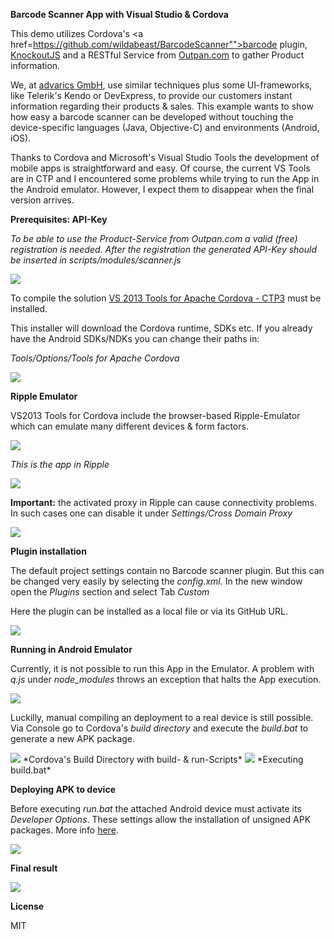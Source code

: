 ﻿**Barcode Scanner App with Visual Studio & Cordova**

This demo utilizes Cordova's <a href=https://github.com/wildabeast/BarcodeScanner"">barcode plugin</a>, <a href="http://knockoutjs.com/" target="_blank">KnockoutJS</a> and a RESTful Service from <a href="http://www.outpan.com" target="_blank">Outpan.com</a> to gather Product information.

We, at <a href="http://www.advarics.net" target="_blank">advarics GmbH</a>, use similar techniques plus some UI-frameworks, like Telerik's Kendo or DevExpress, to provide our customers instant information regarding their products & sales. 
This example wants to show how easy a barcode scanner can be developed without touching the device-specific languages (Java, Objective-C) and environments (Android, iOS). 

Thanks to Cordova and Microsoft's Visual Studio Tools the development of mobile apps is straightforward and easy. Of course, the current VS Tools are in CTP and I encountered some problems while trying to run the App in the Android emulator. However, I expect them to disappear when
the final version arrives.



**Prerequisites: API-Key**

*To be able to use the Product-Service from Outpan.com a valid (free) registration is needed. After the registration the generated API-Key should be inserted in scripts/modules/scanner.js*

<img src="http://o33.imgup.net/api_key7850.png" />

To compile the solution <a href="http://www.visualstudio.com/en-us/explore/cordova-vs.aspx">VS 2013 Tools for Apache Cordova - CTP3</a> must be installed.

This installer will download the Cordova runtime, SDKs etc. If you already have the Android SDKs/NDKs you can change their paths in: 

*Tools/Options/Tools for Apache Cordova*

<img src="http://k83.imgup.net/cordova_en4523.png"/>

**Ripple Emulator**

VS2013 Tools for Cordova include the browser-based Ripple-Emulator which can emulate many different devices & form factors.

<img src="http://e83.imgup.net/ripple_emu24cd.png" /> 

*This is the app in Ripple*

<img src="http://c14.imgup.net/ripple_emu82bb.png" />

**Important:** the activated proxy in Ripple can cause connectivity problems. In such cases one can disable it
under *Settings/Cross Domain Proxy*

<img src="http://h25.imgup.net/disable_pr7a93.png" />

**Plugin installation**

The default project settings contain no Barcode scanner plugin. But this can be changed very easily by selecting the *config.xml*.
In the new window open the *Plugins* section and select Tab *Custom*

Here the plugin can be installed as a local file or via its GitHub URL.

<img src="http://l43.imgup.net/load_plugida12.png" />

**Running in Android Emulator**

Currently, it is not possible to run this App in the Emulator. A problem with *q.js* under *node_modules* throws an exception that 
halts the App execution.

<img src="http://z24.imgup.net/q_error9d75.png" />
 
Luckilly, manual compiling an deployment to a real device is still possible. Via Console go to Cordova's *build directory* and execute the
*build.bat* to generate a new APK package. 

<img src="http://w04.imgup.net/cordova_bu1392.png" />
*Cordova's Build Directory with build- & run-Scripts*

<img src="http://r35.imgup.net/build_andr0be4.png" />
*Executing build.bat*


**Deploying APK to device**

Before executing *run.bat* the attached Android device must activate its *Developer Options*.
These settings allow the installation of unsigned APK packages. More info <a href="http://developer.android.com/tools/device.html" target="_blank">here</a>.

<img src="http://q14.imgup.net/run_androi90b7.png" />

**Final result**

<img src="http://x14.imgup.net/barcode_sca36d.png" />


**License**

MIT
